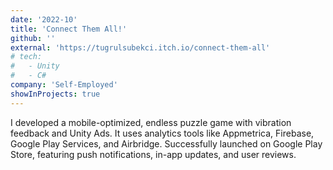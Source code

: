 ```yaml
---
date: '2022-10'
title: 'Connect Them All!'
github: ''
external: 'https://tugrulsubekci.itch.io/connect-them-all'
# tech:
#   - Unity
#   - C#
company: 'Self-Employed'
showInProjects: true
---
```


I developed a mobile-optimized, endless puzzle game with vibration feedback and Unity Ads. It uses analytics tools like Appmetrica, Firebase, Google Play Services, and Airbridge. Successfully launched on Google Play Store, featuring push notifications, in-app updates, and user reviews.
